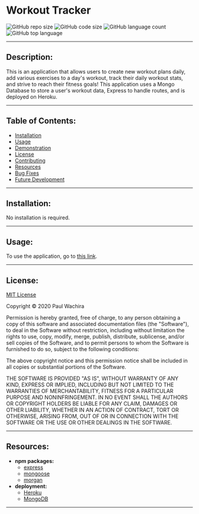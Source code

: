 # Workout Tracker
  ![GitHub repo size](https://img.shields.io/github/repo-size/paulcmd/Workout_Trainer?style=for-the-badge) ![GitHub code size](https://img.shields.io/github/languages/code-size/paulcmd/Workout_Trainer?color=gold&style=for-the-badge) ![GitHub language count](https://img.shields.io/github/languages/count/paulcmd/Workout_Trainer?color=green&style=for-the-badge) ![GitHub top language](https://img.shields.io/github/languages/top/paulcmd/Workout_Trainer?color=red&style=for-the-badge)

---

## Description:
This is an application that allows users to create new workout plans daily, add various exercises to a day's workout, track their daily workout stats, and strive to reach their fitness goals! This application uses a Mongo Database to store a user's workout data, Express to handle routes, and is deployed on Heroku.

---

## Table of Contents:
* [Installation](#installation)
* [Usage](#usage)
* [Demonstration](#demonstration)
* [License](#license)
* [Contributing](#contributing)
* [Resources](#resources)
* [Bug Fixes](#bug-fixes)
* [Future Development](#future-development)


---

## Installation:
No installation is required.

---

## Usage:
To use the application, go to [this link](https://pmw-workout-trainer.herokuapp.com/).

---


## License:
[MIT License](https://opensource.org/licenses/MIT)

Copyright © 2020 Paul Wachira

Permission is hereby granted, free of charge, to any person obtaining a copy
of this software and associated documentation files (the "Software"), to deal
in the Software without restriction, including without limitation the rights
to use, copy, modify, merge, publish, distribute, sublicense, and/or sell
copies of the Software, and to permit persons to whom the Software is
furnished to do so, subject to the following conditions:

The above copyright notice and this permission notice shall be included in all
copies or substantial portions of the Software.

THE SOFTWARE IS PROVIDED "AS IS", WITHOUT WARRANTY OF ANY KIND, EXPRESS OR
IMPLIED, INCLUDING BUT NOT LIMITED TO THE WARRANTIES OF MERCHANTABILITY,
FITNESS FOR A PARTICULAR PURPOSE AND NONINFRINGEMENT. IN NO EVENT SHALL THE
AUTHORS OR COPYRIGHT HOLDERS BE LIABLE FOR ANY CLAIM, DAMAGES OR OTHER
LIABILITY, WHETHER IN AN ACTION OF CONTRACT, TORT OR OTHERWISE, ARISING FROM,
OUT OF OR IN CONNECTION WITH THE SOFTWARE OR THE USE OR OTHER DEALINGS IN THE
SOFTWARE.

---

## Resources:
* __npm packages:__
  * [express](https://www.npmjs.com/package/express)
  * [mongoose](https://www.npmjs.com/package/mongoose)
  * [morgan](https://www.npmjs.com/package/morgan)
* __deployment:__
  * [Heroku](https://www.heroku.com/home)
  * [MongoDB](https://mongoosejs.com/docs/guide.html)

---

